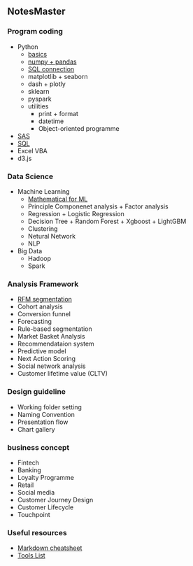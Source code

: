 ## NotesMaster
### Program coding
 - Python
   - [basics](https://github.com/danstudiohk/NotesMaster/wiki/Python-Basics)
   - [numpy + pandas](https://github.com/danstudiohk/NotesMaster/wiki/Python-numpy-pandas)
   - [SQL connection](https://github.com/danstudiohk/NotesMaster/wiki/Python-SQL-connection)
   - matplotlib + seaborn
   - dash + plotly
   - sklearn
   - pyspark
   - utilities
      - print + format
      - datetime
      - Object-oriented programme
 - [SAS](https://github.com/danstudiohk/NotesMaster/wiki/SAS-(Pythonizing))
 - [SQL](https://github.com/danstudiohk/NotesMaster/wiki/SQL-(Pythonizing))
 - Excel VBA
 - d3.js

### Data Science
 - Machine Learning
   - [Mathematical for ML](https://github.com/danstudiohk/NotesMaster/wiki/Mathematics-of-ML)
   - Principle Componenet analysis + Factor analysis
   - Regression + Logistic Regression
   - Decision Tree + Random Forest + Xgboost + LightGBM
   - Clustering 
   - Netural Network
   - NLP
 - Big Data
   - Hadoop
   - Spark
 
### Analysis Framework
 - [RFM segmentation](https://github.com/danstudiohk/NotesMaster/wiki/RFM-Segmentation)
 - Cohort analysis
 - Conversion funnel
 - Forecasting
 - Rule-based segmentation
 - Market Basket Analysis
 - Recommendataion system
 - Predictive model
 - Next Action Scoring
 - Social network analysis
 - Customer lifetime value (CLTV)

### Design guideline
 - Working folder setting
 - Naming Convention
 - Presentation flow
 - Chart gallery

### business concept
 - Fintech
 - Banking
 - Loyalty Programme 
 - Retail
 - Social media
 - Customer Journey Design
 - Customer Lifecycle
 - Touchpoint
 
 ### Useful resources
  - [Markdown cheatsheet](https://github.com/adam-p/markdown-here/wiki/Markdown-Here-Cheatsheet)
  - [Tools List](https://github.com/danstudiohk/NotesMaster/wiki/Tools-List)
